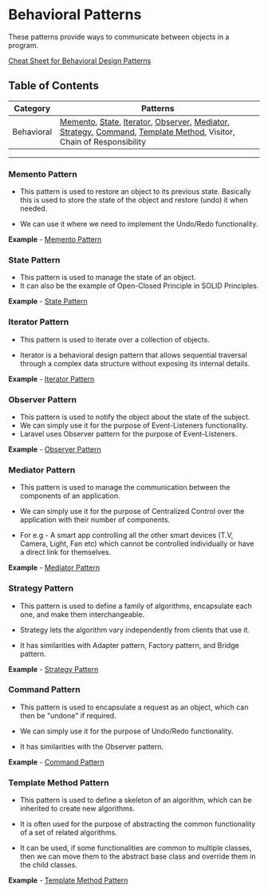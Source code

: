 # Behavioral Patterns

These patterns provide ways to communicate between objects in a program.

[Cheat Sheet for Behavioral Design Patterns](https://refactoring.guru/design-patterns/behavioral-patterns)

## Table of Contents

| Category   | Patterns                                                                                                                                                                                                                                                                                     |
| ---------- | -------------------------------------------------------------------------------------------------------------------------------------------------------------------------------------------------------------------------------------------------------------------------------------------- |
| Behavioral | [Memento](#memento-pattern), [State](#state-pattern), [Iterator](#iterator-pattern), [Observer](#observer-pattern), [Mediator](#mediator-pattern), [Strategy](#strategy-pattern), [Command](#command-pattern), [Template Method](#template-method-pattern), Visitor, Chain of Responsibility |

---

### Memento Pattern

- This pattern is used to restore an object to its previous state. Basically this is used to store the state of the object and restore (undo) it when needed.

- We can use it where we need to implement the Undo/Redo functionality.

**Example** - [Memento Pattern](Memento.php)

### State Pattern

- This pattern is used to manage the state of an object.
- It can also be the example of Open-Closed Principle in SOLID Principles.

**Example** - [State Pattern](State.php)

### Iterator Pattern

- This pattern is used to iterate over a collection of objects.

- Iterator is a behavioral design pattern that allows sequential traversal through a complex data structure without exposing its internal details.

**Example** - [Iterator Pattern](Iterator.php)

### Observer Pattern

- This pattern is used to notify the object about the state of the subject.
- We can simply use it for the purpose of Event-Listeners functionality.
- Laravel uses Observer pattern for the purpose of Event-Listeners.

**Example** - [Observer Pattern](Observer.php)

### Mediator Pattern

- This pattern is used to manage the communication between the components of an application.

- We can simply use it for the purpose of Centralized Control over the application with their number of components.

- For e.g - A smart app controlling all the other smart devices (T.V, Camera, Light, Fan etc) which cannot be controlled individually or have a direct link for themselves.

**Example** - [Mediator Pattern](Mediator.php)

### Strategy Pattern

- This pattern is used to define a family of algorithms, encapsulate each one, and make them interchangeable.

- Strategy lets the algorithm vary independently from clients that use it.

- It has similarities with Adapter pattern, Factory pattern, and Bridge pattern.

**Example** - [Strategy Pattern](Strategy.php)

### Command Pattern

- This pattern is used to encapsulate a request as an object, which can then be "undone" if required.

- We can simply use it for the purpose of Undo/Redo functionality.

- It has similarities with the Observer pattern.

**Example** - [Command Pattern](Command.php)

### Template Method Pattern

- This pattern is used to define a skeleton of an algorithm, which can be inherited to create new algorithms.

- It is often used for the purpose of abstracting the common functionality of a set of related algorithms.

- It can be used, if some functionalities are common to multiple classes, then we can move them to the abstract base class and override them in the child classes.

**Example** - [Template Method Pattern](TemplateMethod.php)
